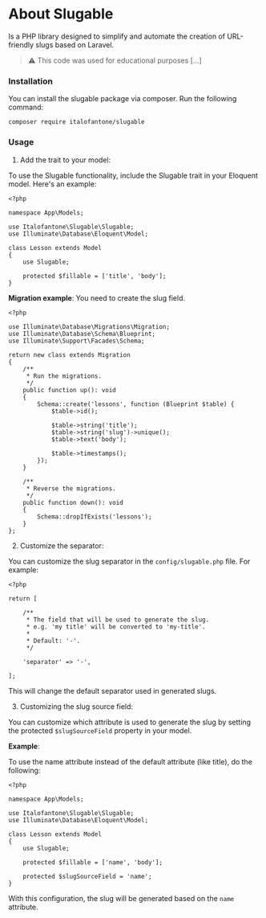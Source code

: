 # About Slugable

Is a PHP library designed to simplify and automate the creation of URL-friendly slugs based on Laravel.

> ⚠️ This code was used for educational purposes [...]

### Installation

You can install the slugable package via composer. Run the following command:

```
composer require italofantone/slugable
```

### Usage

1. Add the trait to your model:

To use the Slugable functionality, include the Slugable trait in your Eloquent model. Here's an example:

```
<?php

namespace App\Models;

use Italofantone\Slugable\Slugable;
use Illuminate\Database\Eloquent\Model;

class Lesson extends Model
{
    use Slugable;

    protected $fillable = ['title', 'body'];
}
```

**Migration example**: You need to create the slug field.

```
<?php

use Illuminate\Database\Migrations\Migration;
use Illuminate\Database\Schema\Blueprint;
use Illuminate\Support\Facades\Schema;

return new class extends Migration
{
    /**
     * Run the migrations.
     */
    public function up(): void
    {
        Schema::create('lessons', function (Blueprint $table) {
            $table->id();

            $table->string('title');
            $table->string('slug')->unique();
            $table->text('body');

            $table->timestamps();
        });
    }

    /**
     * Reverse the migrations.
     */
    public function down(): void
    {
        Schema::dropIfExists('lessons');
    }
};
```

2. Customize the separator:

You can customize the slug separator in the `config/slugable.php` file. For example:

```
<?php

return [
    
    /**
     * The field that will be used to generate the slug.
     * e.g. 'my title' will be converted to 'my-title'.
     * 
     * Default: '-'.
     */

    'separator' => '-',

];
```

This will change the default separator used in generated slugs.

3. Customizing the slug source field:

You can customize which attribute is used to generate the slug by setting the protected `$slugSourceField` property in your model.

**Example**:

To use the name attribute instead of the default attribute (like title), do the following:

```
<?php

namespace App\Models;

use Italofantone\Slugable\Slugable;
use Illuminate\Database\Eloquent\Model;

class Lesson extends Model
{
    use Slugable;

    protected $fillable = ['name', 'body'];

    protected $slugSourceField = 'name';
}
```

With this configuration, the slug will be generated based on the `name` attribute.